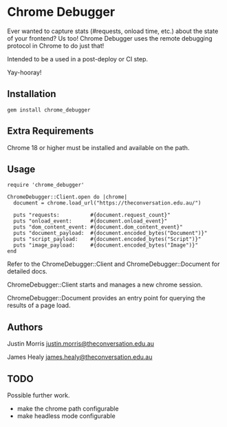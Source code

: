 # Chrome Debugger

Ever wanted to capture stats (#requests, onload time, etc.) about the state of your frontend? Us too!
Chrome Debugger uses the remote debugging protocol in Chrome to do just that!

Intended to be a used in a post-deploy or CI step.

Yay-hooray!

## Installation

    gem install chrome_debugger

## Extra Requirements

Chrome 18 or higher must be installed and available on the path.

## Usage

    require 'chrome_debugger'

    ChromeDebugger::Client.open do |chrome|
      document = chrome.load_url("https://theconversation.edu.au/")

      puts "requests:          #{document.request_count}"
      puts "onload_event:      #{document.onload_event}"
      puts "dom_content_event: #{document.dom_content_event}"
      puts "document_payload:  #{document.encoded_bytes("Document")}"
      puts "script_payload:    #{document.encoded_bytes("Script")}"
      puts "image_payload:     #{document.encoded_bytes("Image")}"
    end

Refer to the ChromeDebugger::Client and ChromeDebugger::Document for detailed
docs.

ChromeDebugger::Client starts and manages a new chrome session.

ChromeDebugger::Document provides an entry point for querying the results of
a page load.

## Authors

Justin Morris
  justin.morris@theconversation.edu.au

James Healy
  james.healy@theconversation.edu.au

## TODO

Possible further work.

* make the chrome path configurable
* make headless mode configurable
